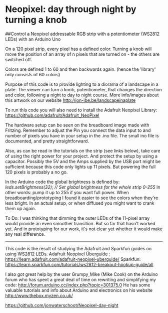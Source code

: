 Neopixel: day through night by turning a knob
=============================================

##Control a Neopixel addressable RGB strip with a potentiometer (WS2812 LEDs) with an Arduino Uno

On a 120 pixel strip, every pixel has a defined color. Turning a knob will move the position of an array of n pixels that are turned on - the others are switched off.

Colors are defined 1 to 60 and then backwards again. (hence the 'library' only consists of 60 colors)

Purpose of this code is to provide lighting to a diorama of a landscape in a plate.
The viewer can turn a knob, potentiometer, that changes the direction and color,
following a night to day to night course.
More info/images about this artwork on our website http://jon-ibe.be/landscapeinaplate

To run this code you will also need to install the Adafruit Neopixel Library:
https://github.com/adafruit/Adafruit_NeoPixel

The hardware setup can be seen on the breadboard image made with Fritzing.
Remember to adjust the Pin you connect the data input to and number of pixels you have in your setup in the .ino file. The small ino file is documented, and pretty straightforward.

Also, as can be read in the tutorials on the strip (see links below), take care of using the right power for your project. And protect the setup by using a capacitor. Possibly the 5V and the Amps supplied by the USB port might be sufficient because this code only lights up 11 pixels. But powering the full 120 pixels is probably a no go.

In the Arduino code the global brightness is defined by:
*leds.setBrightness(32); // Set global brightness for the whole strip 0-255*
In other words: pump it up to 255 if you want full power. When breadboarding/prototyping I found it easier to see the colors when they're less bright. In an actual setup, or when diffused you might want to crank them up again.

To Do:
I was thinking that dimming the outer LEDs of the 11-pixel array would provide an even smoother transition. But so far that hasn't worked yet. And in prototyping for our work, it's not clear yet whether it would make any real difference.

------------------------------

This code is the result of studying the Adafruit and Sparkfun guides on using WS2812 LEDs.
Adafruit Neopixel Überguide : https://learn.adafruit.com/adafruit-neopixel-uberguide/
Sparkfun: https://learn.sparkfun.com/tutorials/ws2812-breakout-hookup-guide/all

I also got great help by the user Grumpy_Mike (Mike Cook) on the Arduino forum who has spent a great deal of time on rewriting and simplifying my code:
http://forum.arduino.cc/index.php?topic=301375.0
He has some valuable tutorials and info about Arduino and electronics on his website http://www.thebox.myzen.co.uk/ 

https://github.com/jonwaterschoot/Neopixel-day-night
